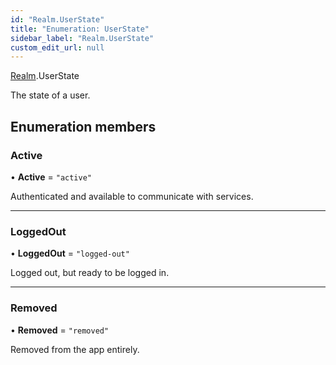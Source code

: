 ```yaml
---
id: "Realm.UserState"
title: "Enumeration: UserState"
sidebar_label: "Realm.UserState"
custom_edit_url: null
---
```


[Realm](../namespaces/Realm).UserState

The state of a user.

## Enumeration members

### Active

• **Active** = `"active"`

Authenticated and available to communicate with services.

___

### LoggedOut

• **LoggedOut** = `"logged-out"`

Logged out, but ready to be logged in.

___

### Removed

• **Removed** = `"removed"`

Removed from the app entirely.
